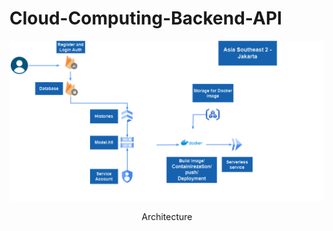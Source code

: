 # Cloud-Computing-Backend-API


<p align="center">
<img src="https://github.com/Equilibrare/Cloud-Computing-Backend-API/blob/main/Architecture%20API%20Equilibrare.png" alt="Architecture" width="850"/>
</p>

<p align="center">Architecture</p>
